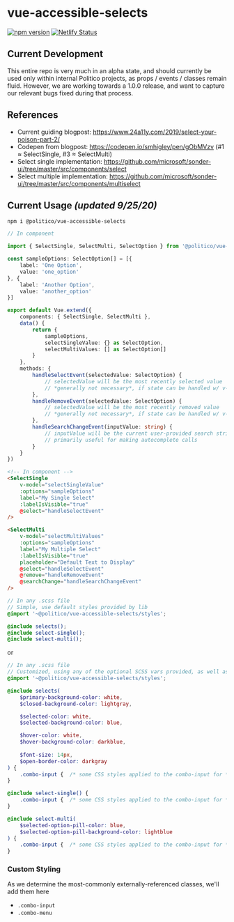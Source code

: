 # vue-accessible-selects

[![npm version](https://badge.fury.io/js/%40politico%2Fvue-accessible-selects.svg)](https://badge.fury.io/js/%40politico%2Fvue-accessible-selects)
[![Netlify Status](https://api.netlify.com/api/v1/badges/dd8c8636-2b7a-4984-a031-712b57d9bfba/deploy-status)](https://app.netlify.com/sites/vue-accessible-selects/deploys)

## Current Development

This entire repo is very much in an alpha state, and should currently be used only within internal Politico projects, as props / events / classes remain fluid. However, we are working towards a 1.0.0 release, and want to capture our relevant bugs fixed during that process.

## References

* Current guiding blogpost: https://www.24a11y.com/2019/select-your-poison-part-2/ 
* Codepen from blogpost: https://codepen.io/smhigley/pen/gObMVzv (#1 ≈ SelectSingle, #3 ≈ SelectMulti)
* Select single implementation: https://github.com/microsoft/sonder-ui/tree/master/src/components/select 
* Select multiple implementation: https://github.com/microsoft/sonder-ui/tree/master/src/components/multiselect

## Current Usage *(updated 9/25/20)*

```shell
npm i @politico/vue-accessible-selects
```

```ts
// In component

import { SelectSingle, SelectMulti, SelectOption } from '@politico/vue-accessible-selects'

const sampleOptions: SelectOption[] = [{
	label: 'One Option',
	value: 'one_option'
}, {
	label: 'Another Option',
	value: 'another_option'
}]

export default Vue.extend({
	components: { SelectSingle, SelectMulti },
	data() {
		return {
			sampleOptions,
			selectSingleValue: {} as SelectOption,
			selectMultiValues: [] as SelectOption[]
		}
	},
	methods: {
		handleSelectEvent(selectedValue: SelectOption) {
			// selectedValue will be the most recently selected value
			// *generally not necessary*, if state can be handled w/ v-model alone
		},
		handleRemoveEvent(selectedValue: SelectOption) {
			// selectedValue will be the most recently removed value
			// *generally not necessary*, if state can be handled w/ v-model alone
		},
		handleSearchChangeEvent(inputValue: string) {
			// inputValue will be the current user-provided search string
			// primarily useful for making autocomplete calls
		}
	}
})

```

```html
<!-- In component -->
<SelectSingle
	v-model="selectSingleValue"
	:options="sampleOptions"
	label="My Single Select"
	:labelIsVisible="true"
	@select="handleSelectEvent"
/>

<SelectMulti
	v-model="selectMultiValues"
	:options="sampleOptions"
	label="My Multiple Select"
	:labelIsVisible="true"
	placeholder="Default Text to Display"
	@select="handleSelectEvent"
	@remove="handleRemoveEvent"
	@searchChange="handleSearchChangeEvent"
/>
```

```scss
// In any .scss file
// Simple, use default styles provided by lib
@import '~@politico/vue-accessible-selects/styles';

@include selects();
@include select-single();
@include select-multi();
```

or

```scss
// In any .scss file
// Customized, using any of the optional SCSS vars provided, as well as targeting any specific classes
@import '~@politico/vue-accessible-selects/styles';

@include selects(
	$primary-background-color: white,
	$closed-background-color: lightgray,

	$selected-color: white,
	$selected-background-color: blue,

	$hover-color: white,
	$hover-background-color: darkblue,
	
	$font-size: 14px,
	$open-border-color: darkgray
) {
	.combo-input {  /* some CSS styles applied to the combo-input for *both* Single & Multi; see `Custom Styling` for available classes */ }
}

@include select-single() {
	.combo-input {  /* some CSS styles applied to the combo-input for *only* Single */ }
}

@include select-multi(
	$selected-option-pill-color: blue,
	$selected-option-pill-background-color: lightblue
) {
	.combo-input {  /* some CSS styles applied to the combo-input for *only* Multi */ }
}
```

### Custom Styling

As we determine the most-commonly externally-referenced classes, we'll add them here

* `.combo-input`
* `.combo-menu`
